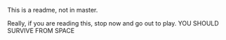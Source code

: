 This is a readme, not in master.

Really, if you are reading this, stop now and go out to play.
YOU SHOULD SURVIVE FROM SPACE

